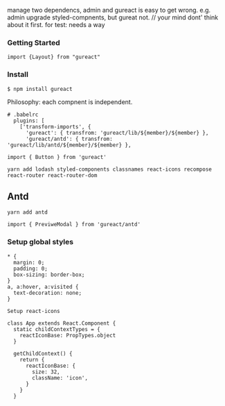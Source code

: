 manage two dependencs, admin and gureact is easy to get wrong.
  e.g. admin upgrade styled-compnents, but gureat not. // your mind dont' think about it first.
  for test: needs a way

### Getting Started

```
import {Layout} from "gureact"
```

### Install

```
$ npm install gureact
```

Philosophy: each compnent is independent.

```
# .babelrc
  plugins: [
    ['transform-imports', {
      'gureact': { transfrom: 'gureact/lib/${member}/${member} },
      'gureact/antd': { transfrom: 'gureact/lib/antd/${member}/${member} },

import { Button } from 'gureact'

yarn add lodash styled-components classnames react-icons recompose react-router react-router-dom
```

## Antd

```
yarn add antd

import { PreviweModal } from 'gureact/antd'
```

### Setup global styles

```
* {
  margin: 0;
  padding: 0;
  box-sizing: border-box;
}
a, a:hover, a:visited {
  text-decoration: none;
}
```

```
Setup react-icons

class App extends React.Component {
  static childContextTypes = {
    reactIconBase: PropTypes.object
  }

  getChildContext() {
    return {
      reactIconBase: {
        size: 32,
        className: 'icon',
      }
    }
  }
```
